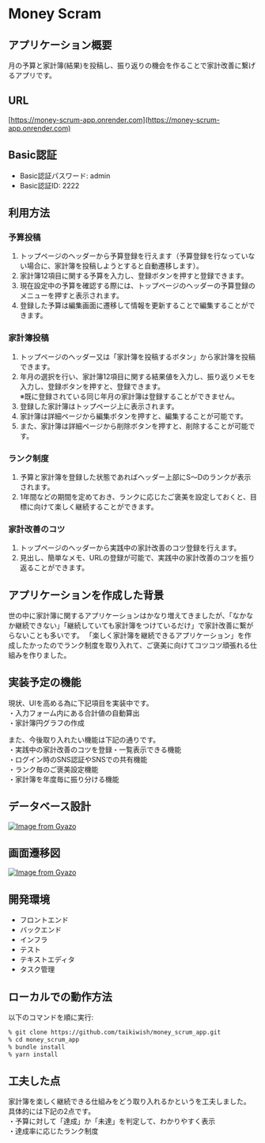 # Money Scram

## アプリケーション概要
月の予算と家計簿(結果)を投稿し、振り返りの機会を作ることで家計改善に繋げるアプリです。

## URL
[https://money-scrum-app.onrender.com](https://money-scrum-app.onrender.com)

## Basic認証
- Basic認証パスワード: admin
- Basic認証ID: 2222

## 利用方法

### 予算投稿
1. トップページのヘッダーから予算登録を行えます（予算登録を行なっていない場合に、家計簿を投稿しようとすると自動遷移します）。
2. 家計簿12項目に関する予算を入力し、登録ボタンを押すと登録できます。
3. 現在設定中の予算を確認する際には、トップページのヘッダーの予算登録のメニューを押すと表示されます。  
4. 登録した予算は編集画面に遷移して情報を更新することで編集することができます。

### 家計簿投稿
1. トップページのヘッダー又は「家計簿を投稿するボタン」から家計簿を投稿できます。
2. 年月の選択を行い、家計簿12項目に関する結果値を入力し、振り返りメモを入力し、登録ボタンを押すと、登録できます。  
※既に登録されている同じ年月の家計簿は登録することができません。
3. 登録した家計簿はトップページ上に表示されます。  
4. 家計簿は詳細ページから編集ボタンを押すと、編集することが可能です。
5. また、家計簿は詳細ページから削除ボタンを押すと、削除することが可能です。  

### ランク制度
1. 予算と家計簿を登録した状態であればヘッダー上部にS〜Dのランクが表示されます。
2. 1年間などの期間を定めておき、ランクに応じたご褒美を設定しておくと、目標に向けて楽しく継続することができます。

### 家計改善のコツ
1. トップページのヘッダーから実践中の家計改善のコツ登録を行えます。
2. 見出し、簡単なメモ、URLの登録が可能で、実践中の家計改善のコツを振り返ることができます。

## アプリケーションを作成した背景
世の中に家計簿に関するアプリケーションはかなり増えてきましたが、「なかなか継続できない」「継続していても家計簿をつけているだけ」で家計改善に繋がらないことも多いです。
「楽しく家計簿を継続できるアプリケーション」を作成したかったのでランク制度を取り入れて、ご褒美に向けてコツコツ頑張れる仕組みを作りました。


## 実装予定の機能
現状、UIを高める為に下記項目を実装中です。  
・入力フォーム内にある合計値の自動算出  
・家計簿円グラフの作成

また、今後取り入れたい機能は下記の通りです。  
・実践中の家計改善のコツを登録・一覧表示できる機能  
・ログイン時のSNS認証やSNSでの共有機能  
・ランク毎のご褒美設定機能  
・家計簿を年度毎に振り分ける機能  

## データベース設計

[![Image from Gyazo](https://i.gyazo.com/bff534215bbe70b2e5fdb51c1587f2b4.png)](https://gyazo.com/bff534215bbe70b2e5fdb51c1587f2b4)

## 画面遷移図

[![Image from Gyazo](https://i.gyazo.com/c16dc029d3c2c815f921514b4f0e6393.png)](https://gyazo.com/c16dc029d3c2c815f921514b4f0e6393)

## 開発環境
- フロントエンド
- バックエンド
- インフラ
- テスト
- テキストエディタ
- タスク管理

## ローカルでの動作方法
以下のコマンドを順に実行:
```sh
% git clone https://github.com/taikiwish/money_scrum_app.git
% cd money_scrum_app
% bundle install
% yarn install
```

## 工夫した点
家計簿を楽しく継続できる仕組みをどう取り入れるかというを工夫しました。  
具体的には下記の2点です。  
・予算に対して「達成」か「未達」を判定して、わかりやすく表示  
・達成率に応じたランク制度  
